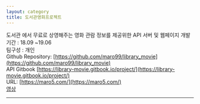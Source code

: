 ```yaml
---
layout: category
title: 도서관영화프로젝트 
---
```


도서관 에서 무료로 상영해주는 영화 관람 정보를 제공위한 API 서버 및 웹페이지 개발      
기간 : 18.09 ~19.06    
팀구성 : 개인       
Github Repository: [https://github.com/maro99/library_movie](https://github.com/maro99/library_movie)    
API Gitbook [https://library-movie.gitbook.io/project/](https://library-movie.gitbook.io/project/)    
URL: [https://maro5.com/](https://maro5.com/)       
[영상](https://www.youtube.com/watch?v=J6XzSZ-PZSA)   



---   



 
